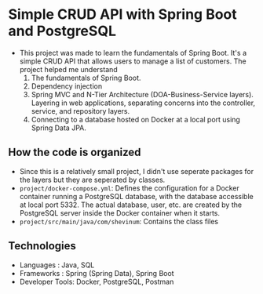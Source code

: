 # Simple CRUD API with Spring Boot and PostgreSQL
- This project was made to learn the fundamentals of Spring Boot. It's a simple CRUD API that allows users to manage a list of customers. The project helped me understand
  1. The fundamentals of Spring Boot.
  2. Dependency injection
  3. Spring MVC and N-Tier Architecture (DOA-Business-Service layers). Layering in web applications, separating concerns into the controller, service, and repository layers.
  4. Connecting to a database hosted on Docker at a local port using Spring Data JPA.

## How the code is organized
- Since this is a relatively small project, I didn't use seperate packages for the layers but they are seperated by classes.
- `project/docker-compose.yml`: Defines the configuration for a Docker container running a PostgreSQL database, with the database accessible at local port 5332. The actual database, user, etc. are created by the PostgreSQL server inside the Docker container when it starts.
- `project/src/main/java/com/shevinum`: Contains the class files 
 

## Technologies
- Languages      : Java, SQL
- Frameworks     : Spring (Spring Data), Spring Boot
- Developer Tools: Docker, PostgreSQL, Postman


 
